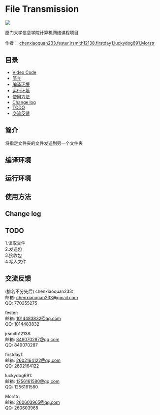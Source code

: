 # File Transmission

![](https://img.shields.io/badge/build-passing-brightgreen)

厦门大学信息学院计算机网络课程项目

作者： [chenxiaoquan233](https://github.com/chenxiaoquan233),[fester](https://github.com/ferster),[jrsmith12138](https://github.com/jrsmith12138),[firstday1](https://github.com/firstday1),[luckydog691](https://github.com/luckydog691),[Morstr](https://github.com/Morstr)


<!-- TOC -->
## 目录

- [Video Code](#video-code)
- [简介](#简介)
- [编译环境](#编译环境)
- [运行环境](#运行环境)
- [使用方法](#使用方法)
- [Change log](#change-log)
- [TODO](#TODO)
- [交流反馈](#交流反馈)
<!-- /TOC -->

## 简介
将指定文件夹的文件发送到另一个文件夹

## 编译环境
## 运行环境
## 使用方法
## Change log
## TODO
1.读取文件  
2.发送包  
3.接收包  
4.写入文件
## 交流反馈
(排名不分先后)
chenxiaoquan233:  
邮箱: chenxiaoquan233@gmail.com  
QQ: 770355275

fester:  
邮箱: 1014483832@qq.com  
QQ: 1014483832  
  
jrsmith12138:  
邮箱: 849070287@qq.com  
QQ: 849070287  
  
firstday1:  
邮箱: 2602164122@qq.com  
QQ: 2602164122  
  
luckydog691:  
邮箱: 1256161580@qq.com  
QQ: 1256161580  
  
Morstr:  
邮箱: 260603965@qq.com  
QQ: 260603965

